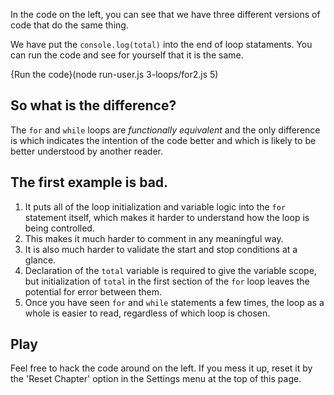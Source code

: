 In the code on the left, you can see that we have three different versions of code that do the same thing.

We have put the `console.log(total)` into the end of loop stataments. You can run the code and see for yourself that it is the same.

{Run the code}(node run-user.js 3-loops/for2.js 5)

## So what is the difference?
The `for` and `while` loops are *functionally equivalent* and the only difference is which indicates the intention of the code better and which is likely to be better understood by another reader.

## The first example is bad.
1. It puts all of the loop initialization and variable logic into the `for` statement itself, which makes it harder to understand how the loop is being controlled.
2. This makes it much harder to comment in any meaningful way.
3. It is also much harder to validate the start and stop conditions at a glance.
4. Declaration of the `total` variable is required to give the variable scope, but initialization of `total` in the first section of the `for` loop leaves the potential for error between them.
5. Once you have seen `for` and `while` statements a few times, the loop as a whole is easier to read, regardless of which loop is chosen.

## Play
Feel free to hack the code around on the left. If you mess it up, reset it by the 'Reset Chapter' option in the Settings menu at the top of this page.



